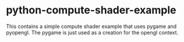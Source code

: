 # python-compute-shader-example
This contains a simple compute shader example that uses pygame and pyopengl. The pygame is just used as a creation for the opengl context.
